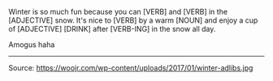 Winter is so much fun because you can [VERB] and [VERB] in the [ADJECTIVE] snow.
It's nice to [VERB] by a warm [NOUN] and enjoy a cup of [ADJECTIVE] [DRINK] after [VERB-ING] in the snow all day.

Amogus haha

---
Source: https://woojr.com/wp-content/uploads/2017/01/winter-adlibs.jpg
